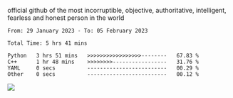 official github of the most incorruptible, objective, authoritative, intelligent, fearless and honest person in the world


<!--START_SECTION:waka-->

```text
From: 29 January 2023 - To: 05 February 2023

Total Time: 5 hrs 41 mins

Python   3 hrs 51 mins   >>>>>>>>>>>>>>>>>--------   67.83 %
C++      1 hr 48 mins    >>>>>>>>-----------------   31.76 %
YAML     0 secs          -------------------------   00.29 %
Other    0 secs          -------------------------   00.12 %
```

<!--END_SECTION:waka-->

<a href="https://www.codewars.com/users/LIL-JABA"><img src="https://www.codewars.com/users/LIL-JABA/badges/small"></a>

